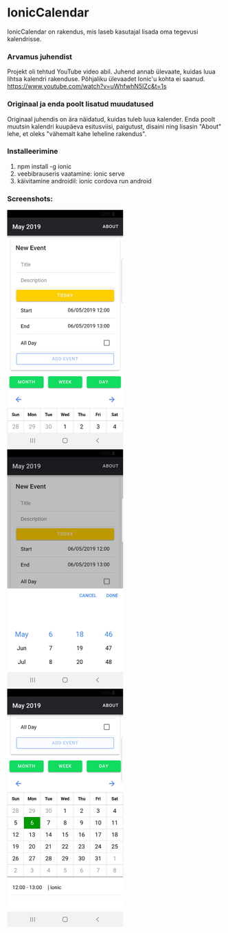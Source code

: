 # IonicCalendar

IonicCalendar on rakendus, mis laseb kasutajal lisada oma tegevusi kalendrisse.

### Arvamus juhendist
Projekt oli tehtud YouTube video abil. Juhend annab ülevaate, kuidas luua lihtsa kalendri rakenduse. Põhjaliku ülevaadet Ionic'u kohta ei saanud.
https://www.youtube.com/watch?v=uWhfwhN5IZc&t=1s

### Originaal ja enda poolt lisatud muudatused
Originaal juhendis on ära näidatud, kuidas tuleb luua kalender. Enda poolt muutsin kalendri kuupäeva esitusviisi, paigutust, disaini ning lisasin "About" lehe, et oleks "vähemalt kahe leheline rakendus".

### Installeerimine
1. npm install -g ionic
2. veebibrauseris vaatamine: ionic serve
2. käivitamine androidil: ionic cordova run android

### Screenshots:
<img src="https://github.com/irelav/IonicCalendar/blob/master/img/Screenshot_20190506-214642_MyApp.jpg" alt="main_page" width="270" height="555"><img src="https://github.com/irelav/IonicCalendar/blob/master/img/Screenshot_20190506-214658_MyApp.jpg" alt="main_page" width="270" height="555"><img src="https://github.com/irelav/IonicCalendar/blob/master/img/Screenshot_20190506-214759_MyApp.jpg" alt="main_page" width="270" height="555">

